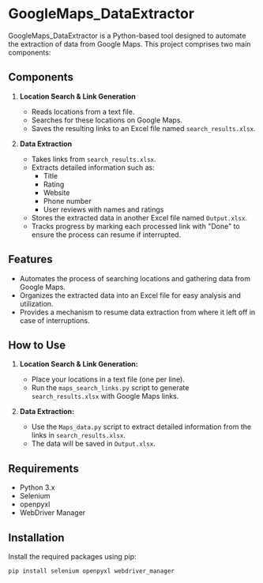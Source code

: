 # GoogleMaps_DataExtractor

GoogleMaps_DataExtractor is a Python-based tool designed to automate the extraction of data from Google Maps. This project comprises two main components:

## Components

1. **Location Search & Link Generation**
    - Reads locations from a text file.
    - Searches for these locations on Google Maps.
    - Saves the resulting links to an Excel file named `search_results.xlsx`.

2. **Data Extraction**
    - Takes links from `search_results.xlsx`.
    - Extracts detailed information such as:
        - Title
        - Rating
        - Website
        - Phone number
        - User reviews with names and ratings
    - Stores the extracted data in another Excel file named `Output.xlsx`.
    - Tracks progress by marking each processed link with "Done" to ensure the process can resume if interrupted.

## Features

- Automates the process of searching locations and gathering data from Google Maps.
- Organizes the extracted data into an Excel file for easy analysis and utilization.
- Provides a mechanism to resume data extraction from where it left off in case of interruptions.

## How to Use

1. **Location Search & Link Generation:**
    - Place your locations in a text file (one per line).
    - Run the `maps_search_links.py` script to generate `search_results.xlsx` with Google Maps links.

2. **Data Extraction:**
    - Use the `Maps_data.py` script to extract detailed information from the links in `search_results.xlsx`.
    - The data will be saved in `Output.xlsx`.

## Requirements

- Python 3.x
- Selenium
- openpyxl
- WebDriver Manager

## Installation

Install the required packages using pip:
```bash
pip install selenium openpyxl webdriver_manager
